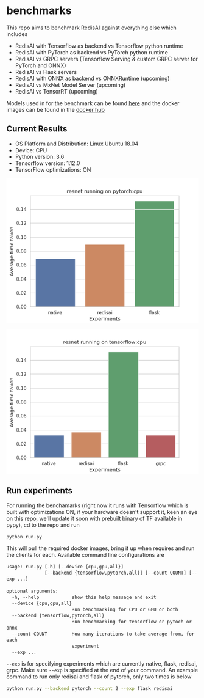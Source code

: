 # benchmarks

This repo aims to benchmark RedisAI against everything else which includes

- RedisAI with Tensorflow as backend vs Tensorflow python runtime
- RedisAI with PyTorch as backend vs PyTorch python runtime
- RedisAI vs GRPC servers (Tensorflow Serving & custom GRPC server for PyTorch and ONNX)
- RedisAI vs Flask servers
- RedisAI with ONNX as backend vs ONNXRuntime (upcoming)
- RedisAI vs MxNet Model Server (upcoming)
- RedisAI vs TensorRT (upcoming)

Models used in for the benchmark can be found [here](https://app.box.com/s/r4xzm4xtzdqhmg4rbwfcahj9tee3ojbl) and the docker images can be found in the [docker hub](https://hub.docker.com/r/tensorwerk/raibenchmarks)


## Current Results

- OS Platform and Distribution: Linux Ubuntu 18.04
- Device: CPU
- Python version: 3.6
- Tensorflow version: 1.12.0
- TensorFlow optimizations: ON

![RedisAI Benchmarking resnet running on pytorch:cpu](assets/resnet_running_on_pytorch:cpu.png " Resnet running on PyTorch:CPU")

![RedisAI Benchmarking resnet running on tensorflow:cpu](assets/resnet_running_on_tensorflow:cpu.png " Resnet running on Tensorflow:CPU")

## Run experiments

For running the benchamarks (right now it runs with Tensorflow which is built with optimizations ON, if your hardware doesn't support it, keen an eye on this repo, we'll update it soon with prebuilt binary of TF available in pypy), cd to the repo and run 

```bash
python run.py
```

This will pull the required docker images, bring it up when requires and run the clients for each.
Available command line configurations are 

```
usage: run.py [-h] [--device {cpu,gpu,all}]
              [--backend {tensorflow,pytorch,all}] [--count COUNT] [--exp ...]

optional arguments:
  -h, --help            show this help message and exit
  --device {cpu,gpu,all}
                        Run benchmarking for CPU or GPU or both
  --backend {tensorflow,pytorch,all}
                        Run benchmarking for tensorflow or pytoch or onnx
  --count COUNT         How many iterations to take average from, for each
                        experiment
  --exp ...
```

`--exp` is for specifying experiments which are currently native, flask, redisai, grpc. Make sure `--exp` is specified at the end of your command. An example command to run only redisai and flask of pytorch, only two times is below

```bash
python run.py --backend pytorch --count 2 --exp flask redisai
```